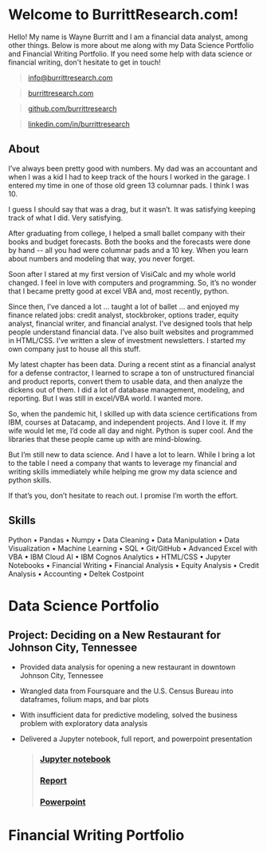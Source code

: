 # Welcome to BurrittResearch.com!

Hello! My name is Wayne Burritt and I am a financial data analyst, among other things. Below is more about me along with my Data Science Portfolio and Financial Writing Portfolio. If you need some help with data science or financial writing, don't hesitate to get in touch!

> [info@burrittresearch.com](mailto:info@burrittresearch.com?subject=Info)

> [burrittresearch.com](https://burrittresearch.com/)

> [github.com/burrittresearch](https://github.com/burrittresearch)

> [linkedin.com/in/burrittresearch](https://www.linkedin.com/in/burrittresearch)

## About

I’ve always been pretty good with numbers. My dad was an accountant and when I was a kid I had to keep track of the hours I worked in the garage. I entered my time in one of those old green 13 columnar pads. I think I was 10.

I guess I should say that was a drag, but it wasn’t. It was satisfying keeping track of what I did. Very satisfying.

After graduating from college, I helped a small ballet company with their books and budget forecasts. Both the books and the forecasts were done by hand -- all you had were columnar pads and a 10 key. When you learn about numbers and modeling that way, you never forget.

Soon after I stared at my first version of VisiCalc and my whole world changed. I feel in love with computers and programming. So, it’s no wonder that I became pretty good at excel VBA and, most recently, python.

Since then, I’ve danced a lot … taught a lot of ballet … and enjoyed my finance related jobs: credit analyst, stockbroker, options trader, equity analyst, financial writer, and financial analyst. I’ve designed tools that help people understand financial data. I’ve also built websites and programmed in HTML/CSS. I’ve written a slew of investment newsletters. I started my own company just to house all this stuff.

My latest chapter has been data. During a recent stint as a financial analyst for a defense contractor, I learned to scrape a ton of unstructured financial and product reports, convert them to usable data, and then analyze the dickens out of them. I did a lot of database management, modeling, and reporting. But I was still in excel/VBA world. I wanted more.

So, when the pandemic hit, I skilled up with data science certifications from IBM, courses at Datacamp, and independent projects. And I love it. If my wife would let me, I’d code all day and night. Python is super cool. And the libraries that these people came up with are mind-blowing.

But I’m still new to data science. And I have a lot to learn. While I bring a lot to the table I need a company that wants to leverage my financial and writing skills immediately while helping me grow my data science and python skills.

If that’s you, don’t hesitate to reach out. I promise I’m worth the effort.

## Skills

Python • Pandas • Numpy • Data Cleaning • Data Manipulation • Data Visualization • Machine Learning • SQL • Git/GitHub • Advanced Excel with VBA • IBM Cloud AI • IBM Cognos Analytics • HTML/CSS • Jupyter Notebooks • Financial Writing • Financial Analysis • Equity Analysis • Credit Analysis • Accounting • Deltek Costpoint 

# Data Science Portfolio

## Project: Deciding on a New Restaurant for Johnson City, Tennessee

* Provided data analysis for opening a new restaurant in downtown Johnson City, Tennessee
* Wrangled data from Foursquare and the U.S. Census Bureau into dataframes, folium maps, and bar plots
* With insufficient data for predictive modeling, solved the business problem with exploratory data analysis
* Delivered a Jupyter notebook, full report, and powerpoint presentation
    
    > ### [Jupyter notebook](https://github.com/burrittresearch/restaurants-johnson-city/blob/master/restaurants-jc-notebook.ipynb 'Notebook')
    > ### [Report](https://github.com/burrittresearch/restaurants-johnson-city/blob/master/restaurants-jc-report.pdf 'Report')
    > ### [Powerpoint](https://github.com/burrittresearch/restaurants-johnson-city/blob/master/restaurants-jc-presentation.pdf 'Presentation')


# Financial Writing Portfolio













